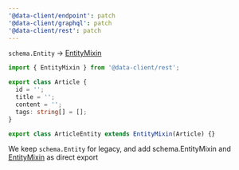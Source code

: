 ```yaml
---
'@data-client/endpoint': patch
'@data-client/graphql': patch
'@data-client/rest': patch
---
```


`schema.Entity` -> [EntityMixin](https://dataclient.io/rest/api/EntityMixin)

```ts
import { EntityMixin } from '@data-client/rest';

export class Article {
  id = '';
  title = '';
  content = '';
  tags: string[] = [];
}

export class ArticleEntity extends EntityMixin(Article) {}
```

We keep `schema.Entity` for legacy, and add schema.EntityMixin and [EntityMixin](https://dataclient.io/rest/api/EntityMixin) as direct export